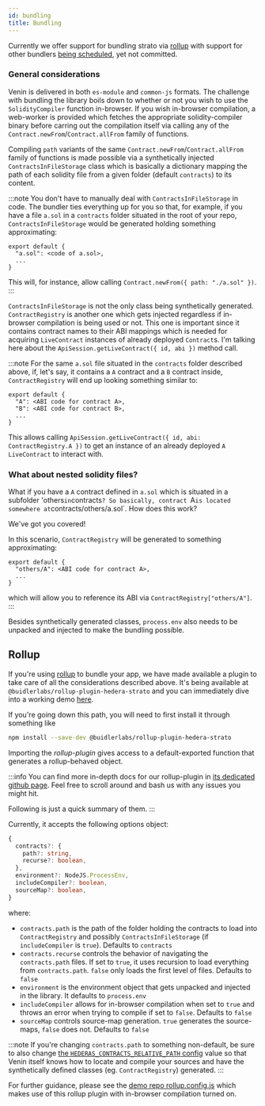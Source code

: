 ```yaml
---
id: bundling
title: Bundling
---
```


Currently we offer support for bundling strato via [rollup](https://rollupjs.org/) with support for other bundlers [being scheduled](https://github.com/buidler-labs/hedera-strato-js/issues/26), yet not committed.

### General considerations

Venin is delivered in both `es-module` and `common-js` formats. The challenge with bundling the library boils down to whether or not you wish to use the `SolidityCompiler` function in-browser. If you wish in-browser compilation, a web-worker is provided which fetches the appropriate solidity-compiler binary before carring out the compilation itself via calling any of the `Contract.newFrom`/`Contract.allFrom` family of functions.

Compiling `path` variants of the same `Contract.newFrom`/`Contract.allFrom` family of functions is made possible via a synthetically injected `ContractsInFileStorage` class which is basically a dictionary mapping the path of each solidity file from a given folder (default `contracts`) to its content.

:::note
You don't have to manually deal with `ContractsInFileStorage` in code. The bundler ties everything up for you so that, for example, if you have a file `a.sol` in a `contracts` folder situated in the root of your repo, `ContractsInFileStorage` would be generated holding something approximating:

```
export default {
  "a.sol": <code of a.sol>,
  ...
}
```

This will, for instance, allow calling `Contract.newFrom({ path: "./a.sol" })`.
:::

`ContractsInFileStorage` is not the only class being synthetically generated. `ContractRegistry` is another one which gets injected regardless if in-browser compilation is being used or not. This one is important since it contains contract names to their ABI mappings which is needed for acquiring `LiveContract` instances of already deployed `Contract`s. I'm talking here about the `ApiSession.getLiveContract({ id, abi })` method call.

:::note
For the same `a.sol` file situated in the `contracts` folder described above, if, let's say, it contains a `A` contract and a `B` contract inside, `ContractRegistry` will end up looking something similar to:

```
export default {
  "A": <ABI code for contract A>,
  "B": <ABI code for contract B>,
  ...
}
```

This allows calling `ApiSession.getLiveContract({ id, abi: ContractRegistry.A })` to get an instance of an already deployed `A` `LiveContract` to interact with.

### What about nested solidity files?

What if you have a `A` contract defined in `a.sol` which is situated in a subfolder 'others`in`contracts`? So basically, contract `A`is located somewhere at`contracts/others/a.sol`. How does this work?

We've got you covered!

In this scenario, `ContractRegistry` will be generated to something approximating:

```
export default {
  "others/A": <ABI code for contract A>,
  ...
}
```

which will allow you to reference its ABI via `ContractRegistry["others/A"]`.
:::

Besides synthetically generated classes, `process.env` also needs to be unpacked and injected to make the bundling possible.

## Rollup

If you're using [rollup](https://rollupjs.org/) to bundle your app, we have made available a plugin to take care of all the considerations described above. It's being available at `@buidlerlabs/rollup-plugin-hedera-strato` and you can immediately dive into a working demo [here](https://github.com/buidler-labs/hsj-rollup-demo).

If you're going down this path, you will need to first install it through something like

```bash npm2yarn
npm install --save-dev @buidlerlabs/rollup-plugin-hedera-strato
```

Importing the _rollup-plugin_ gives access to a default-exported function that generates a rollup-behaved object.

:::info
You can find more in-depth docs for our rollup-plugin in [its dedicated github page](https://github.com/buidler-labs/hedera-strato-rollup). Feel free to scroll around and bash us with any issues you might hit.

Following is just a quick summary of them.
:::

Currently, it accepts the following options object:

```ts
{
  contracts?: {
    path?: string,
    recurse?: boolean,
  },
  environment?: NodeJS.ProcessEnv,
  includeCompiler?: boolean,
  sourceMap?: boolean,
}
```

where:

- `contracts.path` is the path of the folder holding the contracts to load into `ContractRegistry` and possibly `ContractsInFileStorage` (if `includeCompiler` is `true`). Defaults to `contracts`
- `contracts.recurse` controls the behavior of navigating the `contracts.path` files. If set to `true`, it uses recursion to load everything from `contracts.path`. `false` only loads the first level of files. Defaults to `false`
- `environment` is the environment object that gets unpacked and injected in the library. It defaults to `process.env`
- `includeCompiler` allows for in-browser compilation when set to `true` and throws an error when trying to compile if set to `false`. Defaults to `false`
- `sourceMap` controls source-map generation. `true` generates the source-maps, `false` does not. Defaults to `false`

:::note
If you're changing `contracts.path` to something non-default, be sure to also change [the `HEDERAS_CONTRACTS_RELATIVE_PATH` config](../configuration.md) value so that Venin itself knows how to locate and compile your sources and have the synthetically defined classes (eg. `ContractRegistry`) generated.
:::

For further guidance, please see the [demo repo rollup.config.js](https://github.com/buidler-labs/hsj-rollup-demo/blob/main/rollup.config.js) which makes use of this rollup plugin with in-browser compilation turned on.
